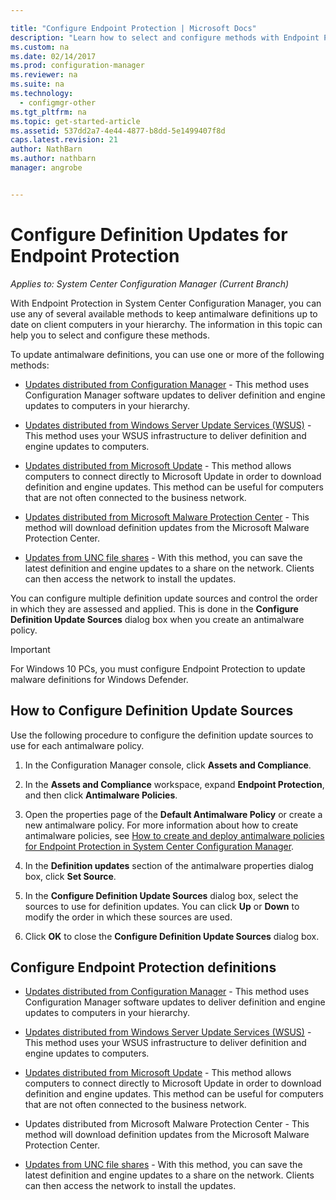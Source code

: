 ```yaml
---

title: "Configure Endpoint Protection | Microsoft Docs"
description: "Learn how to select and configure methods with Endpoint Protection in System Center Configuration Manager to keep antimalware definitions up to date on client computers."
ms.custom: na
ms.date: 02/14/2017
ms.prod: configuration-manager
ms.reviewer: na
ms.suite: na
ms.technology:
  - configmgr-other
ms.tgt_pltfrm: na
ms.topic: get-started-article
ms.assetid: 537dd2a7-4e44-4877-b8dd-5e1499407f8d
caps.latest.revision: 21
author: NathBarn
ms.author: nathbarn
manager: angrobe


---
```


#  Configure Definition Updates for Endpoint Protection  *Applies to: System Center Configuration Manager (Current Branch)*
 With Endpoint Protection in System Center Configuration Manager, you can use any of several available methods to keep antimalware definitions up to date on client computers in your hierarchy. The information in this topic can help you to select and configure these methods.

 To update antimalware definitions, you can use one or more of the following methods:

-   [Updates distributed from Configuration Manager](endpoint-definitions-configmgr.md) - This method uses Configuration Manager software updates to deliver definition and engine updates to computers in your hierarchy.

-   [Updates distributed from Windows Server Update Services (WSUS)](endpoint-definitions-wsus.md) - This method uses your WSUS infrastructure to deliver definition and engine updates to computers.

-   [Updates distributed from Microsoft Update](endpoint-definitions-microsoft-updates.md) - This method allows computers to connect directly to Microsoft Update in order to download definition and engine updates. This method can be useful for computers that are not often connected to the business network.

-   [Updates distributed from Microsoft Malware Protection Center](endpoint-definitions-protection-center.md) - This method will download definition updates from the Microsoft Malware Protection Center.

-   [Updates from UNC file shares](endpoint-definitions-network.md) - With this method, you can save the latest definition and engine updates to a share on the network. Clients can then access the network to install the updates.

 You can configure multiple definition update sources and control the order in which they are assessed and applied. This is done in the **Configure Definition Update Sources** dialog box when you create an antimalware policy.

> [!IMPORTANT]
>  For Windows 10 PCs, you must configure Endpoint Protection to update malware definitions for Windows Defender.

## How to Configure Definition Update Sources
 Use the following procedure to configure the definition update sources to use for each antimalware policy.

1.  In the Configuration Manager console, click **Assets and Compliance**.

2.  In the **Assets and Compliance** workspace, expand **Endpoint Protection**, and then click **Antimalware Policies**.

3.  Open the properties page of the **Default Antimalware Policy** or create a new antimalware policy. For more information about how to create antimalware policies, see [How to create and deploy antimalware policies for Endpoint Protection in System Center Configuration Manager](endpoint-antimalware-policies.md).

4.  In the **Definition updates** section of the antimalware properties dialog box, click **Set Source**.

5.  In the **Configure Definition Update Sources** dialog box, select the sources to use for definition updates. You can click **Up** or **Down** to modify the order in which these sources are used.

6.  Click **OK** to close the **Configure Definition Update Sources** dialog box.

## Configure Endpoint Protection definitions

-   [Updates distributed from Configuration Manager](endpoint-definitions-configmgr.md) - This method uses Configuration Manager software updates to deliver definition and engine updates to computers in your hierarchy.

-   [Updates distributed from Windows Server Update Services (WSUS)](endpoint-definitions-wsus.md) - This method uses your WSUS infrastructure to deliver definition and engine updates to computers.

-   [Updates distributed from Microsoft Update](endpoint-definitions-microsoft-updates.md) - This method allows computers to connect directly to Microsoft Update in order to download definition and engine updates. This method can be useful for computers that are not often connected to the business network.

-   Updates distributed from Microsoft Malware Protection Center - This method will download definition updates from the Microsoft Malware Protection Center.

-   [Updates from UNC file shares](endpoint-definitions-network.md) - With this method, you can save the latest definition and engine updates to a share on the network. Clients can then access the network to install the updates.
